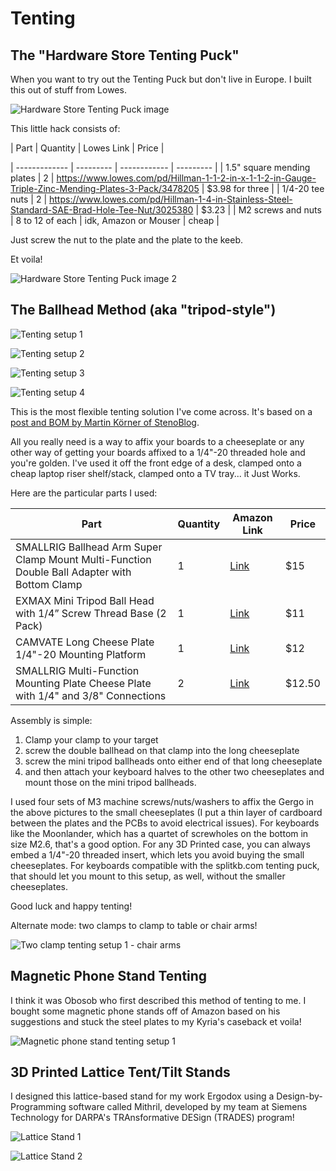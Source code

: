# Tenting

## The "Hardware Store Tenting Puck"

When you want to try out the Tenting Puck but don't live in Europe. I built this out of stuff from Lowes.

![Hardware Store Tenting Puck image](/images/hardware_tenting_puck.jpeg) 

This little hack consists of:

|     Part      |  Quantity | Lowes Link   |   Price   |

| ------------- | --------- | ------------ | --------- |
|  1.5" square mending plates  |    2     | https://www.lowes.com/pd/Hillman-1-1-2-in-x-1-1-2-in-Gauge-Triple-Zinc-Mending-Plates-3-Pack/3478205 | $3.98 for three |
| 1/4-20 tee nuts | 2 | https://www.lowes.com/pd/Hillman-1-4-in-Stainless-Steel-Standard-SAE-Brad-Hole-Tee-Nut/3025380 | $3.23 |
| M2 screws and nuts | 8 to 12 of each  | idk, Amazon or Mouser | cheap |


Just screw the nut to the plate and the plate to the keeb.

Et voila!

![Hardware Store Tenting Puck image 2](/images/portable_ferris_setup.jpeg) 



## The Ballhead Method (aka "tripod-style")

![Tenting setup 1](/images/Tent1.jpg)

![Tenting setup 2](/images/Tent2.jpg)

![Tenting setup 3](/images/Tent3.jpg)

![Tenting setup 4](/images/Tent4.jpg)

This is the most flexible tenting solution I've come across. It's based on a [post and BOM by Martin Körner of StenoBlog](https://stenoblog.com/georgi-stand-with-trackball/). 

All you really need is a way to affix your boards to a cheeseplate or any other way of getting your boards affixed to a 1/4"-20 threaded hole and you're golden. I've used it off the front edge of a desk, clamped onto a cheap laptop riser shelf/stack, clamped onto a TV tray... it Just Works.

Here are the particular parts I used:

|     Part      |  Quantity | Amazon Link  |   Price   |
| ------------- | --------- | ------------ | --------- |
| SMALLRIG Ballhead Arm Super Clamp Mount Multi-Function Double Ball Adapter with Bottom Clamp | 1 | [Link](https://www.amazon.com/gp/product/B00DJ5XH4O/ref=ppx_yo_dt_b_asin_title_o05_s01?ie=UTF8&psc=1)  | $15 |
| EXMAX Mini Tripod Ball Head with 1/4” Screw Thread Base (2 Pack) | 1 | [Link](https://www.amazon.com/gp/product/B07K2XPVDW/ref=ppx_yo_dt_b_asin_title_o05_s02?ie=UTF8&psc=1)  | $11 |
| CAMVATE Long Cheese Plate 1/4"-20 Mounting Platform | 1 |[Link](https://www.amazon.com/gp/product/B07YWNC97B/ref=ppx_yo_dt_b_asin_title_o01_s00?ie=UTF8&psc=1)| $12 |
| SMALLRIG Multi-Function Mounting Plate Cheese Plate with 1/4" and 3/8" Connections | 2 |[Link](https://www.amazon.com/gp/product/B0062TOA4U/ref=ppx_yo_dt_b_asin_title_o05_s00?ie=UTF8&psc=1)| $12.50| 

Assembly is simple: 
1. Clamp your clamp to your target 
1. screw the double ballhead on that clamp into the long cheeseplate
1. screw the mini tripod ballheads onto either end of that long cheeseplate
1. and then attach your keyboard halves to the other two cheeseplates and mount those on the mini tripod ballheads. 

I used four sets of M3 machine screws/nuts/washers to affix the Gergo in the above pictures to the small cheeseplates (I put a thin layer of cardboard between the plates and the PCBs to avoid electrical issues). For keyboards like the Moonlander, which has a quartet of screwholes on the bottom in size M2.6, that's a good option. For any 3D Printed case, you can always embed a 1/4"-20 threaded insert, which lets you avoid buying the small cheeseplates. For keyboards compatible with the splitkb.com tenting puck, that should let you mount to this setup, as well, without the smaller cheeseplates.

Good luck and happy tenting!

Alternate mode: two clamps to clamp to table or chair arms!

![Two clamp tenting setup 1 - chair arms](/images/Tent_2clamp_1.jpg)



## Magnetic Phone Stand Tenting

I think it was Obosob who first described this method of tenting to me. I bought some magnetic phone stands off of Amazon based on his suggestions and stuck the steel plates to my Kyria's caseback et voila!

![Magnetic phone stand tenting setup 1](/images/Tent_mag_1.jpg)



## 3D Printed Lattice Tent/Tilt Stands

I designed this lattice-based stand for my work Ergodox using a Design-by-Programming software called Mithril, developed by my team at Siemens Technology for DARPA's TRAnsformative DESign (TRADES) program!

![Lattice Stand 1](/images/lattice_stand_1.jpg)

![Lattice Stand 2](/images/lattice_stand_2.jpg)

